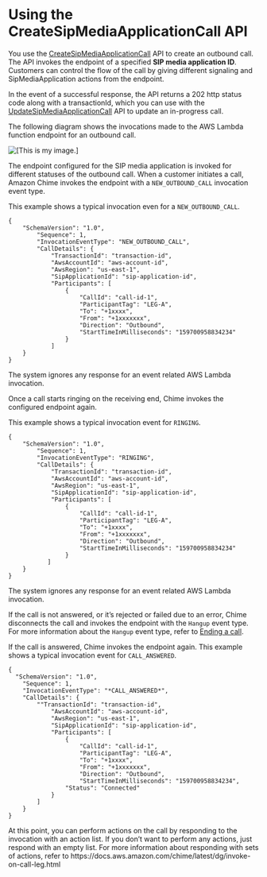 # Using the CreateSipMediaApplicationCall API<a name="use-create-call-api"></a>

You use the [CreateSipMediaApplicationCall](https://docs.aws.amazon.com/chime/latest/APIReference/API_CreateSipMediaApplicationCall.html) API to create an outbound call\. The API invokes the endpoint of a specified **SIP media application ID**\. Customers can control the flow of the call by giving different signaling and SipMediaApplication actions from the endpoint\. 

In the event of a successful response, the API returns a 202 http status code along with a transactionId, which you can use with the [UpdateSipMediaApplicationCall](https://docs.aws.amazon.com/chime/latest/APIReference/API_UpdateSipMediaApplicationCall.html) API to update an in\-progress call\.

The following diagram shows the invocations made to the AWS Lambda function endpoint for an outbound call\.

![\[This is my image.\]](http://docs.aws.amazon.com/chime/latest/dg/images/sip-api-1.png)

The endpoint configured for the SIP media application is invoked for different statuses of the outbound call\. When a customer initiates a call, Amazon Chime invokes the endpoint with a `NEW_OUTBOUND_CALL` invocation event type\. 

This example shows a typical invocation even for a `NEW_OUTBOUND_CALL`\.

```
{
    "SchemaVersion": "1.0",
        "Sequence": 1,
        "InvocationEventType": "NEW_OUTBOUND_CALL",
        "CallDetails": {
            "TransactionId": "transaction-id",
            "AwsAccountId": "aws-account-id",
            "AwsRegion": "us-east-1",
            "SipApplicationId": "sip-application-id",
            "Participants": [
                {
                    "CallId": "call-id-1",
                    "ParticipantTag": "LEG-A",
                    "To": "+1xxxx",
                    "From": "+1xxxxxxx",
                    "Direction": "Outbound",
                    "StartTimeInMilliseconds": "159700958834234"
                }
            ]
    }
}
```

The system ignores any response for an event related AWS Lambda invocation\.

Once a call starts ringing on the receiving end, Chime invokes the configured endpoint again\. 

This example shows a typical invocation event for `RINGING`\.

```
{
    "SchemaVersion": "1.0",
        "Sequence": 1,
        "InvocationEventType": "RINGING",
        "CallDetails": {
            "TransactionId": "transaction-id",
            "AwsAccountId": "aws-account-id",
            "AwsRegion": "us-east-1",
            "SipApplicationId": "sip-application-id",
            "Participants": [
                {
                    "CallId": "call-id-1",
                    "ParticipantTag": "LEG-A",
                    "To": "+1xxxx",
                    "From": "+1xxxxxxx",
                    "Direction": "Outbound",
                    "StartTimeInMilliseconds": "159700958834234"
                }
           ]
    }
}
```

The system ignores any response for an event related AWS Lambda invocation\.

If the call is not answered, or it’s rejected or failed due to an error, Chime disconnects the call and invokes the endpoint with the `Hangup` event type\. For more information about the `Hangup` event type, refer to [Ending a call](case-5.md)\. 

If the call is answered, Chime invokes the endpoint again\. This example shows a typical invocation event for `CALL_ANSWERED`\.

```
{
  "SchemaVersion": "1.0",
    "Sequence": 1,
    "InvocationEventType": "*CALL_ANSWERED*",
    "CallDetails": {
        ""TransactionId": "transaction-id",
            "AwsAccountId": "aws-account-id",
            "AwsRegion": "us-east-1",
            "SipApplicationId": "sip-application-id",
            "Participants": [
                {
                    "CallId": "call-id-1",
                    "ParticipantTag": "LEG-A",
                    "To": "+1xxxx",
                    "From": "+1xxxxxxx",
                    "Direction": "Outbound",
                    "StartTimeInMilliseconds": "159700958834234",
                "Status": "Connected"
            }
        ]
    }
}
```

At this point, you can perform actions on the call by responding to the invocation with an action list\. If you don’t want to perform any actions, just respond with an empty list\. For more information about responding with sets of actions, refer to https://docs\.aws\.amazon\.com/chime/latest/dg/invoke\-on\-call\-leg\.html